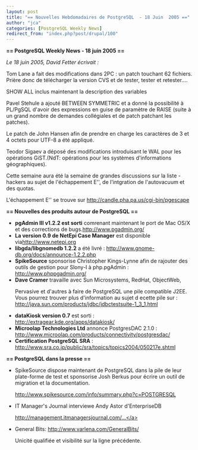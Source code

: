 ```yaml
---
layout: post
title: "== Nouvelles Hebdomadaires de PostgreSQL  - 18 Juin  2005 =="
author: "jca"
categories: [PostgreSQL Weekly News]
redirect_from: "index.php?post/drupal/100"
---
```



<p><strong>== PostgreSQL Weekly News - 18 juin 2005 ==</strong></p>

<p><em>Le 18 juin 2005, David Fetter écrivait : </em></p>

<p>Tom Lane a fait des modifications dans 2PC : un patch touchant 62 fichiers. Prière donc de télécharger la version CVS et de tester, tester et retester....</p>

<p>SHOW ALL inclus maintenant la description des variables</p>

<p>Pavel Stehule a ajouté BETWEEN SYMMETRIC et a donné la possibilité à PL/PgSQL d'avoir des expressions en guise de paramètre de RAISE (suite à un grand nombre de demandes collégiales et de patch patchant les patches).</p>

<!--more-->


Le patch de John Hansen afin de prendre en charge les caractères de 3 et 4 octets pour UTF-8 a été appliqué.

<p>Teodor Sigaev a déposé des modifications introduisant le WAL pour les opérations GiST.(NdT: opérations pour les systèmes d'informations géographiques).</p>

<p>Cette semaine aura été la semaine de grandes discussions sur la liste -hackers au sujet de l'échappement E'', de l'intgration de l'autovacuum et des quotas.</p>

<p>L'échappement E'' se trouve sur <a href="http://candle.pha.pa.us/cgi-bin/pgescape">http://candle.pha.pa.us/cgi-bin/pgescape</a></p>

<p><strong>== Nouvelles des produits autour de PostgreSQL ==</strong></p>

<ul>

<li><strong>pgAdmin III v1.2.2 est sorti</strong> comrenant maintenant le port de Mac OS/X et des corrections de bugs.<a href="http://www.pgadmin.org/">http://www.pgadmin.org/</a></li>

<li><strong>La version 0.9 de NetEpi Case Manager</strong> est disponible via<a href="http://www.netepi.org">http://www.netepi.org</a></li>

<li><strong>libgda/libgnomedb 1.2.2</strong> a été livré : <a href="http://www.gnome-db.org/docs/announce-1.2.2.php">http://www.gnome-db.org/docs/announce-1.2.2.php</a></li>

<li><strong>SpikeSource</strong> sponsorise Christopher Kings-Lynne afin de rajouter des outils de gestion pour Slony-I à php.pgAdmin : <a href="http://www.phppgadmin.org/">http://www.phppgadmin.org/</a></li>

<li><strong>Dave Cramer</strong> travaille avec Sun Microsystems, RedHat, ObjectWeb,

Pervasive et d'autres à faire de PostgreSQL une pile compatible J2EE. Vous pourrez trouver plus d'information au sujet d ecette pile sur : <a href="http://java.sun.com/products/jdbc/jdbctestsuite-1_3_1.html">http://java.sun.com/products/jdbc/jdbctestsuite-1_3_1.html</a></li>

<li><strong>dataKiosk version 0.7</strong> est sorti : <a href="http://extragear.kde.org/apps/datakiosk/">http://extragear.kde.org/apps/datakiosk/</a></li>

<li><strong>Microolap Technologies Ltd</strong> annonce PostgresDAC 2.1.0 : <a href="http://www.microolap.com/products/connectivity/postgresdac/">http://www.microolap.com/products/connectivity/postgresdac/</a></li>

<li><strong>Certification PostgreSQL SRA</strong> : <a href="http://www.sra.co.jp/public/sra/topics/topics2004/050217e.shtml">http://www.sra.co.jp/public/sra/topics/topics2004/050217e.shtml</a></li>

</ul>

<p><strong>== PostgreSQL dans la presse ==</strong></p>

<ul>

<li>

SpikeSource dispose maintenant de PostgreSQL dans la pile de leur plate-forme de test et sponsorise Josh Berkus pour écrire un outil de migration et la documentation.

<a href="http://www.spikesource.com/info/summary.php?c=POSTGRESQL">http://www.spikesource.com/info/summary.php?c=POSTGRESQL</a>

</li>

<li>

IT Manager's Journal interviewe Andy Astor d'EnterpriseDB

<a href="http://management.itmanagersjournal.com/management/05/06/17/1659206.shtml?tid=115&amp;tid=107&amp;tid=28&amp;tid=85">http://management.itmanagersjournal.com/...</a>

</li>

<li>

General Bits: <a href="http://www.varlena.com/GeneralBits/">http://www.varlena.com/GeneralBits/</a>

Unicité qualifiée et visibilité sur la ligne précédente.

</li>

</ul>